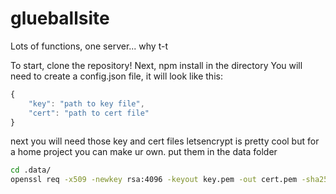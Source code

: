 # glueballsite
Lots of functions, one server... why t-t

To start, clone the repository!
Next, npm install in the directory
You will need to create a config.json file, it will look like this:
```js
{
    "key": "path to key file",
    "cert": "path to cert file"
}
```


next you will need those key and cert files
letsencrypt is pretty cool but for a home project you can make ur own.
put them in the data folder
```bash
cd .data/
openssl req -x509 -newkey rsa:4096 -keyout key.pem -out cert.pem -sha256 -days 365 -nodes
```